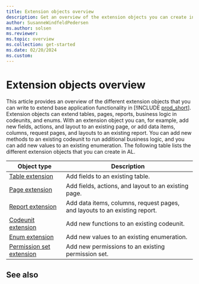 ```yaml
---
title: Extension objects overview
description: Get an overview of the extension objects you can create in AL for Business Central.
author: SusanneWindfeldPedersen
ms.author: solsen
ms.reviewer: 
ms.topic: overview
ms.collection: get-started
ms.date: 02/20/2024
ms.custom:
---
```


# Extension objects overview

This article provides an overview of the different extension objects that you can write to extend base application functionality in [!INCLUDE [prod_short](includes/prod_short.md)]. Extension objects can extend tables, pages, reports, business logic in codeunits, and enums. With an extension object you can, for example, add new fields, actions, and layout to an existing page, or add data items, columns, request pages, and layouts to an existing report. You can add new methods to an existing codeunit to run additional business logic, and you can add new values to an existing enumeration. The following table lists the different extension objects that you can create in AL.

| Object type | Description |
|-------------|-------------|
|[Table extension](table-ext-object.md) | Add fields to an existing table. |
|[Page extension](page-ext-object.md) | Add fields, actions, and layout to an existing page. |
|[Report extension](report-ext-object.md) | Add data items, columns, request pages, and layouts to an existing report. |
|[Codeunit extension](codeunit-ext-object.md) | Add new functions to an existing codeunit. |
|[Enum extension](extensible-enums.md) | Add new values to an existing enumeration. |
|[Permission set extension](permissionset-ext-object.md) | Add new permissions to an existing permission set. |





## See also

